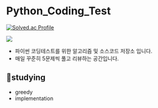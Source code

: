 # Python_Coding_Test
[![Solved.ac Profile](http://mazassumnida.wtf/api/v2/generate_badge?boj=charley123)](https://solved.ac/charley123/)

<img src="https://img.shields.io/badge/python-3776AB?style=for-the-badge&logo=python&logoColor=white">

- 파이썬 코딩테스트를 위한 알고리즘 및 소스코드 저장소 입니다.
- 매일 꾸준히 5문제씩 풀고 리뷰하는 공간입니다.

## 📖studying

- greedy
- implementation
